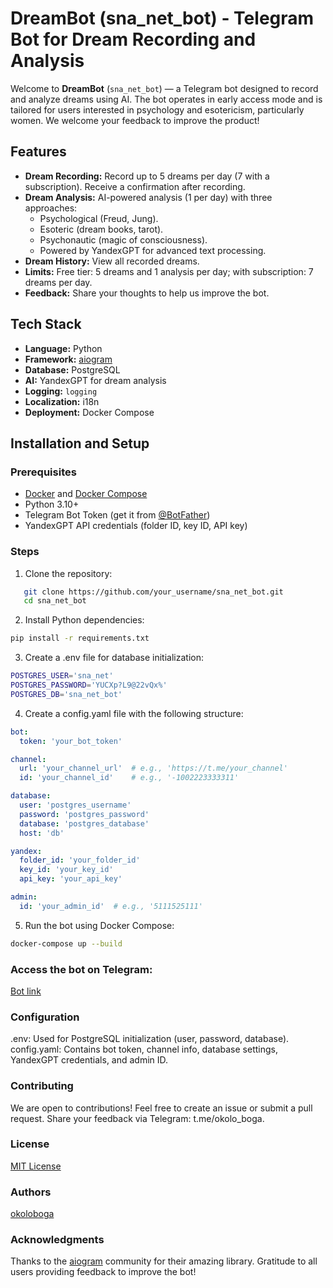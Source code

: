# DreamBot (sna_net_bot) - Telegram Bot for Dream Recording and Analysis

Welcome to **DreamBot** (`sna_net_bot`) — a Telegram bot designed to record and analyze dreams using AI. The bot operates in early access mode and is tailored for users interested in psychology and esotericism, particularly women. We welcome your feedback to improve the product!

## Features
- **Dream Recording:** Record up to 5 dreams per day (7 with a subscription). Receive a confirmation after recording.
- **Dream Analysis:** AI-powered analysis (1 per day) with three approaches:
  - Psychological (Freud, Jung).
  - Esoteric (dream books, tarot).
  - Psychonautic (magic of consciousness).
  - Powered by YandexGPT for advanced text processing.
- **Dream History:** View all recorded dreams.
- **Limits:** Free tier: 5 dreams and 1 analysis per day; with subscription: 7 dreams per day.
- **Feedback:** Share your thoughts to help us improve the bot.

## Tech Stack
- **Language:** Python
- **Framework:** [aiogram](https://docs.aiogram.dev/)
- **Database:** PostgreSQL
- **AI:** YandexGPT for dream analysis
- **Logging:** `logging`
- **Localization:** i18n
- **Deployment:** Docker Compose

## Installation and Setup

### Prerequisites
- [Docker](https://www.docker.com/get-started) and [Docker Compose](https://docs.docker.com/compose/install/)
- Python 3.10+
- Telegram Bot Token (get it from [@BotFather](https://t.me/BotFather))
- YandexGPT API credentials (folder ID, key ID, API key)

### Steps
1. Clone the repository:
```bash
   git clone https://github.com/your_username/sna_net_bot.git
   cd sna_net_bot
```
2. Install Python dependencies:
```bash
pip install -r requirements.txt
```
3. Create a .env file for database initialization:
```bash
POSTGRES_USER='sna_net'
POSTGRES_PASSWORD='YUCXp?L9@22vQx%'
POSTGRES_DB='sna_net_bot'
```
4. Create a config.yaml file with the following structure:
```yaml
bot:
  token: 'your_bot_token'

channel:
  url: 'your_channel_url'  # e.g., 'https://t.me/your_channel'
  id: 'your_channel_id'    # e.g., '-1002223333311'

database:
  user: 'postgres_username'
  password: 'postgres_password'
  database: 'postgres_database'
  host: 'db'

yandex:
  folder_id: 'your_folder_id'
  key_id: 'your_key_id'
  api_key: 'your_api_key'

admin:
  id: 'your_admin_id'  # e.g., '5111525111'
```
5. Run the bot using Docker Compose:
```bash
docker-compose up --build
```
### Access the bot on Telegram:
[Bot link](https://t.me/sna_net_bot)

### Configuration
.env: Used for PostgreSQL initialization (user, password, database).
config.yaml: Contains bot token, channel info, database settings, YandexGPT credentials, and admin ID.

### Contributing
We are open to contributions! Feel free to create an issue or submit a pull request. Share your feedback via Telegram: t.me/okolo_boga.

### License
[MIT License](https://github.com/okoloboga/sna_net/blob/main/LICENSE.md)

### Authors
[okoloboga](https://t.me/okolo_boga)

### Acknowledgments
Thanks to the [aiogram](https://docs.aiogram.dev/en/v3.18.0/) community for their amazing library.
Gratitude to all users providing feedback to improve the bot!